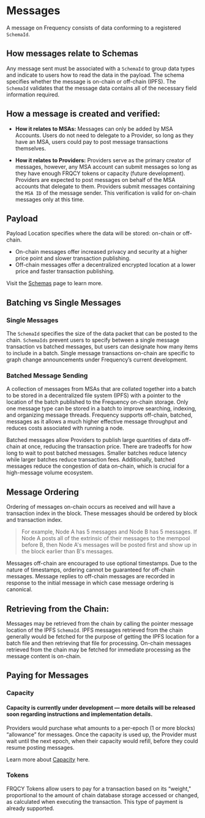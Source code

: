 # Messages

A message on Frequency consists of data conforming to a registered `SchemaId`.

## How messages relate to Schemas
Any message sent must be associated with a `SchemaId` to group data types and indicate to users how to read the data in the payload. The schema specifies whether the message is on-chain or off-chain (IPFS). The `SchemaId` validates that the message data contains all of the necessary field information required.

## How a message is created and verified:
* **How it relates to MSAs:**
Messages can only be added by MSA Accounts. Users do not need to delegate to a Provider, so long as they have an MSA, users could pay to post message transactions themselves.

* **How it relates to Providers:**
Providers serve as the primary creator of messages, however, any MSA account can submit messages so long as they have enough FRQCY tokens or capacity (future development). Providers are expected to post messages on behalf of the MSA accounts that delegate to them. Providers submit messages containing the `MSA ID` of the message sender. This verification is valid for on-chain messages only at this time.

## Payload
Payload Location specifies where the data will be stored: on-chain or off-chain.

* On-chain messages offer increased privacy and security at a higher price point and slower transaction publishing.
* Off-chain messages offer a decentralized encrypted location at a lower price and faster transaction publishing.

Visit the [Schemas](./Schemas.md) page to learn more.

## Batching vs Single Messages

### Single Messages

The `SchemaId` specifies the size of the data packet that can be posted to the chain. `SchemaIds` prevent users to specify between a single message transaction vs batched messages, but users can designate how many items to include in a batch. Single message transactions on-chain are specific to graph change announcements under Frequency’s current development.

### Batched Message Sending

A collection of messages from MSAs that are collated together into a batch to be stored in a decentralized file system (IPFS) with a pointer to the location of the batch published to the Frequency on-chain storage. Only one message type can be stored in a batch to improve searching, indexing, and organizing message threads. Frequency supports off-chain, batched, messages as it allows a much higher effective message throughput and reduces costs associated with running a node.

Batched messages allow Providers to publish large quantities of data off-chain at once, reducing the transaction price. There are tradeoffs for how long to wait to post batched messages. Smaller batches reduce latency while larger batches reduce transaction fees. Additionally, batched messages reduce the congestion of data on-chain, which is crucial for a high-message volume ecosystem.

## Message Ordering

Ordering of messages on-chain occurs as received and will have a transaction index in the block. These messages should be ordered by block and transaction index.

> For example, Node A has 5 messages and Node B has 5 messages. If Node A posts all of the extrinsic of their messages to the mempool before B, then Node A's messages will be posted first and show up in the block earlier than B's messages.

Messages off-chain are encouraged to use optional timestamps. Due to the nature of timestamps, ordering cannot be guaranteed for off-chain messages. Message replies to off-chain messages are recorded in response to the initial message in which case message ordering is canonical.

## Retrieving from the Chain:
Messages may be retrieved from the chain by calling the pointer message location of the IPFS `SchemaId`. IPFS messages retrieved from the chain generally would be fetched for the purpose of getting the IPFS location for a batch file and then retrieving that file for processing. On-chain messages retrieved from the chain may be fetched for immediate processing as the message content is on-chain.

## Paying for Messages

### Capacity
#### Capacity is currently under development — more details will be released soon regarding instructions and implementation details.

Providers would purchase what amounts to a per-epoch (1 or more blocks) “allowance” for messages. Once the capacity is used up, the Provider must wait until the next epoch, when their capacity would refill, before they could resume posting messages.

Learn more about [Capacity](../Tokenomics/Capacity.md) here.

### Tokens
FRQCY Tokens allow users to pay for a transaction based on its “weight," proportional to the amount of chain database storage accessed or changed, as calculated when executing the transaction. This type of payment is already supported.
